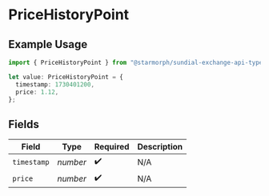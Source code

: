 # PriceHistoryPoint

## Example Usage

```typescript
import { PriceHistoryPoint } from "@starmorph/sundial-exchange-api-typescript/models/components";

let value: PriceHistoryPoint = {
  timestamp: 1730401200,
  price: 1.12,
};
```

## Fields

| Field              | Type               | Required           | Description        |
| ------------------ | ------------------ | ------------------ | ------------------ |
| `timestamp`        | *number*           | :heavy_check_mark: | N/A                |
| `price`            | *number*           | :heavy_check_mark: | N/A                |
